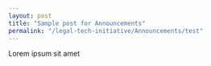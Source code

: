 ```yaml
---
layout: post
title: "Sample post for Announcements"
permalink: "/legal-tech-initiative/Announcements/test"
---
```

Lorem ipsum sit amet
